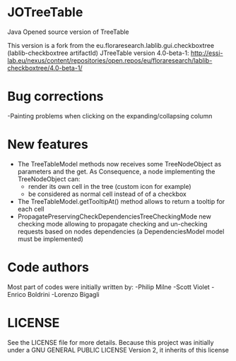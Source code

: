 JOTreeTable
===========

Java Opened source version of TreeTable

This version is a fork from the eu.floraresearch.lablib.gui.checkboxtree (lablib-checkboxtree artifactId) JTreeTable version 4.0-beta-1: http://essi-lab.eu/nexus/content/repositories/open.repos/eu/floraresearch/lablib-checkboxtree/4.0-beta-1/

Bug corrections
===============
-Painting problems when clicking on the expanding/collapsing column

New features
============
- The TreeTableModel methods now receives some TreeNodeObject as parameters and the get. As Consequence, a node implementing the TreeNodeObject can:
	- render its own cell in the tree (custom icon for example)
	- be considered as normal cell instead of of a checkbox
- The TreeTableModel.getTooltipAt() method allows to return a tooltip for each cell
- PropagatePreservingCheckDependenciesTreeCheckingMode new checking mode allowing to propagate checking and un-checking requests based on nodes dependencies (a DependenciesModel model must be implemented)

Code authors
============
Most part of codes were initially written by:
-Philip Milne
-Scott Violet
-Enrico Boldrini
-Lorenzo Bigagli

LICENSE
=======
See the LICENSE file for more details. Because this project was initially under a GNU GENERAL PUBLIC LICENSE Version 2, it inherits of this license